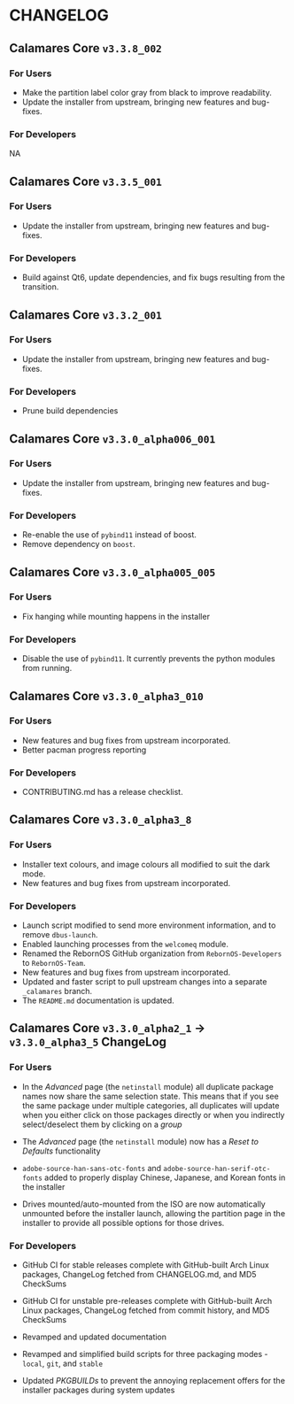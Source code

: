 # CHANGELOG

## Calamares Core `v3.3.8_002`

### For Users

- Make the partition label color gray from black to improve readability.
- Update the installer from upstream, bringing new features and bug-fixes.

### For Developers

NA

## Calamares Core `v3.3.5_001`

### For Users

- Update the installer from upstream, bringing new features and bug-fixes.

### For Developers

- Build against Qt6, update dependencies, and fix bugs resulting from the transition.

## Calamares Core `v3.3.2_001`

### For Users

- Update the installer from upstream, bringing new features and bug-fixes.

### For Developers

- Prune build dependencies

## Calamares Core `v3.3.0_alpha006_001`

### For Users

- Update the installer from upstream, bringing new features and bug-fixes.

### For Developers

- Re-enable the use of `pybind11` instead of boost.
- Remove dependency on `boost`.

## Calamares Core `v3.3.0_alpha005_005`

### For Users

- Fix hanging while mounting happens in the installer

### For Developers

- Disable the use of `pybind11`. It currently prevents the python modules from running.

## Calamares Core `v3.3.0_alpha3_010`

### For Users

- New features and bug fixes from upstream incorporated.
- Better pacman progress reporting

### For Developers

- CONTRIBUTING.md has a release checklist.

## Calamares Core `v3.3.0_alpha3_8`

### For Users

- Installer text colours, and image colours all modified to suit the dark mode.
- New features and bug fixes from upstream incorporated.

### For Developers

- Launch script modified to send more environment information, and to remove `dbus-launch`.
- Enabled launching processes from the `welcomeq` module.
- Renamed the RebornOS GitHub organization from `RebornOS-Developers` to `RebornOS-Team`.
- New features and bug fixes from upstream incorporated.
- Updated and faster script to pull upstream changes into a separate `_calamares` branch.
- The `README.md` documentation is updated.

## Calamares Core `v3.3.0_alpha2_1` -> `v3.3.0_alpha3_5` ChangeLog

### For Users

- In the *Advanced* page (the `netinstall` module) all duplicate package names now share the same selection state. This means that if you see the same package under multiple categories, all duplicates will update when you either click on those packages directly or when you indirectly select/deselect them by clicking on a *group*

- The *Advanced* page (the `netinstall` module) now has a *Reset to Defaults* functionality

- `adobe-source-han-sans-otc-fonts` and `adobe-source-han-serif-otc-fonts` added to properly display Chinese, Japanese, and Korean fonts in the installer

- Drives mounted/auto-mounted from the ISO are now automatically unmounted before the installer launch, allowing the partition page in the installer to provide all possible options for those drives.


### For Developers

- GitHub CI for stable releases complete with GitHub-built Arch Linux packages, ChangeLog fetched from CHANGELOG.md, and MD5 CheckSums

- GitHub CI for unstable pre-releases complete with GitHub-built Arch Linux packages, ChangeLog fetched from commit history, and MD5 CheckSums

- Revamped and updated documentation
  
- Revamped and simplified build scripts for three packaging modes - `local`, `git`, and `stable`
  
- Updated *PKGBUILDs* to prevent the annoying replacement offers for the installer packages during system updates